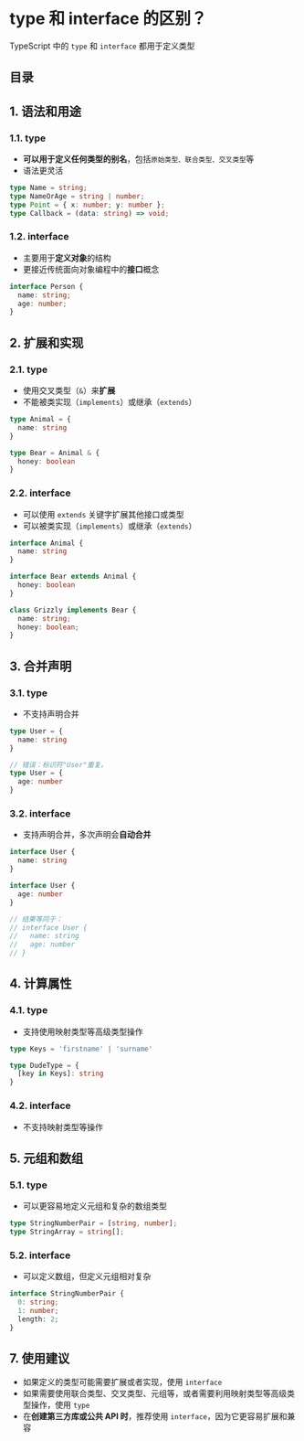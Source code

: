 
# type 和 interface 的区别？


TypeScript 中的 `type` 和 `interface` 都用于定义类型


## 目录
<!-- toc -->
 ## 1. 语法和用途 

### 1.1. type

- **可以用于定义任何类型的别名**，包括`原始类型、联合类型、交叉类型`等
- 语法更灵活

```typescript hl:4
type Name = string;
type NameOrAge = string | number;
type Point = { x: number; y: number };
type Callback = (data: string) => void;
```

### 1.2. interface

- 主要用于**定义对象**的结构
- 更接近传统面向对象编程中的**接口**概念

```typescript
interface Person {
  name: string;
  age: number;
}
```

## 2. 扩展和实现

### 2.1. type

- 使用交叉类型（`&`）来**扩展**
- 不能被类实现（`implements`）或继承（`extends`）

```typescript
type Animal = {
  name: string
}

type Bear = Animal & { 
  honey: boolean 
}
```

### 2.2. interface

- 可以使用 `extends` 关键字扩展其他接口或类型
- 可以被类实现（`implements`）或继承（`extends`）

```typescript
interface Animal {
  name: string
}

interface Bear extends Animal {
  honey: boolean
}

class Grizzly implements Bear {
  name: string;
  honey: boolean;
}
```

## 3. 合并声明

### 3.1. type

- 不支持声明合并

```typescript hl:5
type User = {
  name: string
}

// 错误：标识符"User"重复。
type User = {
  age: number
}
```

### 3.2. interface

- 支持声明合并，多次声明会**自动合并**

```typescript
interface User {
  name: string
}

interface User {
  age: number
}

// 结果等同于：
// interface User {
//   name: string
//   age: number
// }
```

## 4. 计算属性

### 4.1. type

- 支持使用映射类型等高级类型操作

```typescript
type Keys = 'firstname' | 'surname'

type DudeType = {
  [key in Keys]: string
}
```

### 4.2. interface

- 不支持映射类型等操作

## 5. 元组和数组

### 5.1. type

- 可以更容易地定义元组和复杂的数组类型

```typescript
type StringNumberPair = [string, number];
type StringArray = string[];
```

### 5.2. interface

- 可以定义数组，但定义元组相对复杂

```typescript
interface StringNumberPair {
  0: string;
  1: number;
  length: 2;
}
```

## 7. 使用建议

- 如果定义的类型可能需要扩展或者实现，使用 `interface`
- 如果需要使用联合类型、交叉类型、元组等，或者需要利用映射类型等高级类型操作，使用 `type`
- 在**创建第三方库或公共 API 时**，推荐使用 `interface`，因为它更容易扩展和兼容


